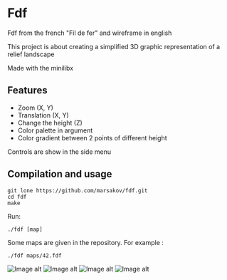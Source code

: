 # Fdf

Fdf from the french "Fil de fer" and wireframe in english

This project is about creating a simplified 3D graphic representation of a relief landscape

Made with the minilibx

## Features

- Zoom (X, Y)
- Translation (X, Y)
- Change the height (Z)
- Color palette in argument
- Color gradient between 2 points of different height

Controls are show in the side menu

## Compilation and usage

	git lone https://github.com/marsakov/fdf.git
	cd fdf
	make

Run:
```
./fdf [map]
```
Some maps are given in the repository. For example :
		
	./fdf maps/42.fdf


![Image alt](https://github.com/marsakov/fdf/raw/master/img/start.png)
![Image alt](https://github.com/marsakov/fdf/raw/master/img/end.png)
![Image alt](https://github.com/marsakov/fdf/raw/master/img/game.png)
![Image alt](https://github.com/marsakov/fdf/raw/master/img/win.png)
